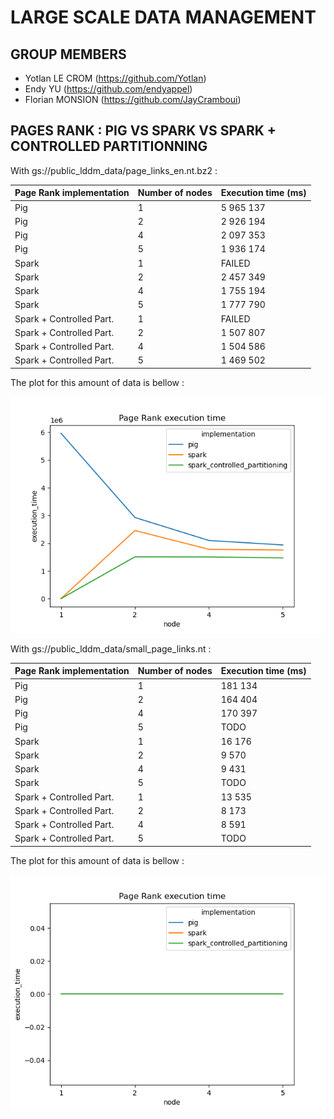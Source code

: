 # LARGE SCALE DATA MANAGEMENT

## GROUP MEMBERS

- Yotlan LE CROM (<https://github.com/Yotlan>)
- Endy YU (<https://github.com/endyappel>)
- Florian MONSION (<https://github.com/JayCramboui>)

## PAGES RANK : PIG VS SPARK VS SPARK + CONTROLLED PARTITIONNING

With gs://public_lddm_data/page_links_en.nt.bz2 :

| Page Rank implementation  | Number of nodes  | Execution time (ms)  |
|---------------------------|------------------|----------------------|
| Pig                       | 1                | 5 965 137            |
| Pig                       | 2                | 2 926 194            |
| Pig                       | 4                | 2 097 353            |
| Pig                       | 5                | 1 936 174            |
| Spark                     | 1                | FAILED               |
| Spark                     | 2                | 2 457 349            |
| Spark                     | 4                | 1 755 194            |
| Spark                     | 5                | 1 777 790            |
| Spark + Controlled Part.  | 1                | FAILED               |
| Spark + Controlled Part.  | 2                | 1 507 807            |
| Spark + Controlled Part.  | 4                | 1 504 586            |
| Spark + Controlled Part.  | 5                | 1 469 502            |

The plot for this amount of data is bellow :

![page_links_en.nt.bz2 plot](img/page_links_en.nt.bz2.png)

With gs://public_lddm_data/small_page_links.nt :

| Page Rank implementation  | Number of nodes  | Execution time (ms)  |
|---------------------------|------------------|----------------------|
| Pig                       | 1                | 181 134              |
| Pig                       | 2                | 164 404              |
| Pig                       | 4                | 170 397              |
| Pig                       | 5                | TODO                 |
| Spark                     | 1                | 16 176               |
| Spark                     | 2                | 9 570                |
| Spark                     | 4                | 9 431                |
| Spark                     | 5                | TODO                 |
| Spark + Controlled Part.  | 1                | 13 535               |
| Spark + Controlled Part.  | 2                | 8 173                |
| Spark + Controlled Part.  | 4                | 8 591                |
| Spark + Controlled Part.  | 5                | TODO                 |

The plot for this amount of data is bellow :

![small_page_links.nt plot](img/small_page_links.nt.png)